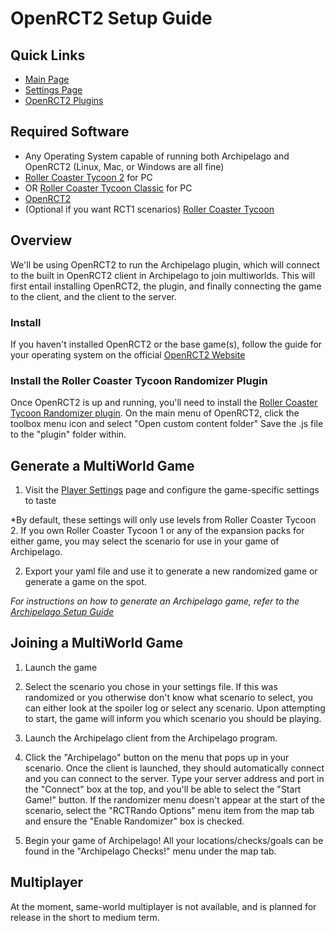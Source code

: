 # OpenRCT2 Setup Guide


## Quick Links
- [Main Page](../../../../games/OpenRCT2/info/en)
- [Settings Page](../../../../games/OpenRCT2/player-settings)
- [OpenRCT2 Plugins](https://openrct2plugins.org/)

## Required Software

- Any Operating System capable of running both Archipelago and OpenRCT2 (Linux, Mac, or Windows are all fine)
- [Roller Coaster Tycoon 2](https://www.humblebundle.com/store/rollercoaster-tycoon-2-triple-thrill-pack) for PC
- OR [Roller Coaster Tycoon Classic](https://www.humblebundle.com/store/rollercoaster-tycoon-classic) for PC
- [OpenRCT2](https://openrct2.io/)
- (Optional if you want RCT1 scenarios) [Roller Coaster Tycoon](https://www.humblebundle.com/store/rollercoaster-tycoon-deluxe)

## Overview

We'll be using OpenRCT2 to run the Archipelago plugin, which will connect to the built in OpenRCT2 client in Archipelago to join multiworlds.
This will first entail installing OpenRCT2, the plugin, and finally connecting the game to the client, and the client to the server.

### Install

If you haven't installed OpenRCT2 or the base game(s), follow the guide for your operating system on the official [OpenRCT2 Website](https://openrct2.io/)

### Install the Roller Coaster Tycoon Randomizer Plugin

Once OpenRCT2 is up and running, you'll need to install the [Roller Coaster Tycoon Randomizer plugin](https://openrct2plugins.org/plugin/R_kgDOGmXTVQ/rollercoaster-tycoon-randomizer). On the main menu of OpenRCT2, click the toolbox menu icon and select "Open custom content folder" Save the .js file to the "plugin" folder within.

## Generate a MultiWorld Game

1. Visit the [Player Settings](../../../../games/OpenRCT2/player-settings) page and configure the game-specific settings to taste

*By default, these settings will only use levels from Roller Coaster Tycoon 2. If you own Roller Coaster Tycoon 1 or any of the expansion packs for either game, you may select the scenario for use in your game of Archipelago.

2. Export your yaml file and use it to generate a new randomized game or generate a game on the spot.

*For instructions on how to generate an Archipelago game, refer to the [Archipelago Setup Guide](../../../../tutorial/Archipelago/setup/en)*

## Joining a MultiWorld Game

1. Launch the game

2. Select the scenario you chose in your settings file. If this was randomized or you otherwise don't know what scenario to select, you can either look at the spoiler log or select any scenario. Upon attempting to start, the game will inform you which scenario you should be playing.

3. Launch the Archipelago client from the Archipelago program.

4. Click the "Archipelago" button on the menu that pops up in your scenario. Once the client is launched, they should automatically connect and you can connect to the server. Type your server address and port in the "Connect" box at the top, and you'll be able to select the "Start Game!" button. If the randomizer menu doesn't appear at the start of the scenario, select the "RCTRando Options" menu item from the map tab and ensure the "Enable Randomizer" box is checked.

5. Begin your game of Archipelago! All your locations/checks/goals can be found in the "Archipelago Checks!" menu under the map tab.

## Multiplayer

At the moment, same-world multiplayer is not available, and is planned for release in the short to medium term.